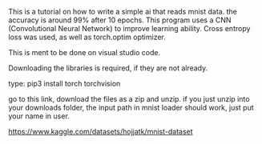   This is a tutorial on how to write a simple ai that reads mnist data. the accuracy is around 99% after 10 epochs. 
  This program uses a CNN (Convolutional Neural Network) to improve learning ability. 
  Cross entropy loss was used, as well as torch.optim optimizer. 

  This is ment to be done on visual studio code. 

  Downloading the libraries is required, if they are not already. 

  type:
  pip3 install torch torchvision

go to this link, download the files as a zip and unzip. if you just unzip into your downloads folder, the input path in mnist loader should work, just put your name in user.

https://www.kaggle.com/datasets/hojjatk/mnist-dataset
